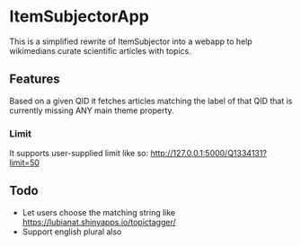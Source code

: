 # ItemSubjectorApp
This is a simplified rewrite of ItemSubjector into a webapp 
to help wikimedians curate scientific articles with topics.

## Features
Based on a given QID it fetches articles 
matching the label of that QID that is currently missing ANY main theme property.

### Limit
It supports user-supplied limit like so: http://127.0.0.1:5000/Q1334131?limit=50

## Todo
* Let users choose the matching string like https://lubianat.shinyapps.io/topictagger/
* Support english plural also
